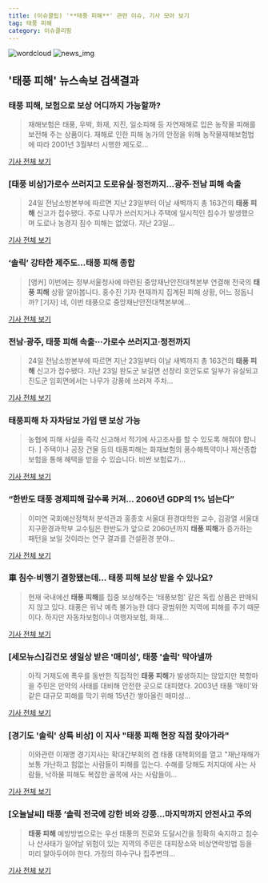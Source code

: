 ```yaml
---
title: (이슈클립) '**태풍 피해**' 관련 이슈, 기사 모아 보기
tag: 태풍 피해
category: 이슈클리핑
---
```

![wordcloud](https://s3.ap-northeast-2.amazonaws.com/lyrics101-wordcloud/2018-08-24-1535058844.png)
![news_img](https://user-images.githubusercontent.com/42597476/44507050-1206f400-a6e4-11e8-8d98-7ffbfebb353f.png)
## **'**태풍 피해**'** 뉴스속보 검색결과
### **태풍 피해**, 보험으로 보상 어디까지 가능할까?

>재해보험은 태풍, 우박, 화재, 지진, 일소피해 등 자연재해로 입은 농작물 피해를 보전해 주는 상품이다.  재해로 인한 피해 농가의 안정을 위해 농작물재해보험법에 따라 2001년 3월부터 시행한 제도로...

<a href="http://www.m-i.kr/news/articleView.html?idxno=446085" target="_blank">기사 전체 보기</a>

### [태풍 비상]가로수 쓰러지고 도로유실·정전까지…광주·전남 피해 속출

>24일 전남소방본부에 따르면 지난 23일부터 이날 새벽까지 총 163건의 **태풍 피해** 신고가 접수됐다. 주로 나무가 쓰러지거나 주택에 일시적인 침수가 발생했으며 도로나 농경지 침수 피해는 없었다. 지난 23일...

<a href="http://app.yonhapnews.co.kr/YNA/Basic/SNS/r.aspx?c=AKR20180824008300054&did=1195m" target="_blank">기사 전체 보기</a>

### ‘솔릭’ 강타한 제주도…**태풍 피해** 종합

>[앵커] 이번에는 정부서울청사에 마련된 중앙재난안전대책본부 연결해 전국의 **태풍 피해** 상황 알아봅니다. 홍수진 기자 현재까지 집계된 피해 상황, 어느 정돕니까? [기자] 네, 이번 태풍으로 중앙재난안전대책본부에...

<a href="http://news.kbs.co.kr/news/view.do?ncd=4028729&ref=A" target="_blank">기사 전체 보기</a>

### 전남·광주, **태풍 피해** 속출···가로수 쓰러지고·정전까지

>24일 전남소방본부에 따르면 지난 23일부터 이날 새벽까지 총 163건의 **태풍 피해** 신고가 접수됐다. 지난 23일 완도군 보길면 선창리 호안도로 일부가 유실되고 진도군 임회면에서는 나무가 강풍에 쓰러져 주차...

<a href="http://www.sedaily.com/NewsView/1S3HFM0WCC" target="_blank">기사 전체 보기</a>

### 태풍피해 차 자차담보 가입 땐 보상 가능

>농협에 피해 사실을 즉각 신고해서 적기에 사고조사를 할 수 있도록 해줘야 합니다. ] 주택이나 공장 건물 등의 태풍피해는 화재보험의 풍수해특약이나 재산종합보험을 통해 혜택을 받을 수 있습니다. 비싼 보험료가...

<a href="http://www.ytn.co.kr/_ln/0102_201808240406550798" target="_blank">기사 전체 보기</a>

### “한반도 태풍 경제피해 갈수록 커져… 2060년 GDP의 1% 넘는다”

>이미연 국회예산정책처 분석관과 홍종호 서울대 환경대학원 교수, 김광열 서울대 지구환경과학부 교수팀은 한반도가 앞으로 2060년까지 **태풍 피해**가 증가하는 패턴을 보일 것이라는 연구 결과를 건설환경 분야...

<a href="http://news.donga.com/3/all/20180824/91653811/1" target="_blank">기사 전체 보기</a>

### 車 침수·비행기 결항됐는데… **태풍 피해** 보상 받을 수 있나요?

>현재 국내에선 **태풍 피해**를 집중 보상해주는 '태풍보험' 같은 독립 상품은 판매되지 않고 있다. 태풍은 워낙 예측 불가능한 데다 광범위한 지역에 피해를 주기 때문이다. 하지만 자동차보험이나 여행자보험, 화재...

<a href="http://biz.chosun.com/site/data/html_dir/2018/08/24/2018082400086.html?utm_source=naver&utm_medium=original&utm_campaign=biz" target="_blank">기사 전체 보기</a>

### [세모뉴스]김건모 생일상 받은 '매미성', 태풍 '솔릭' 막아낼까

>아직 거제도에 폭우를 동반한 직접적인 **태풍 피해**가 발생하지는 않았지만 복항마을 주민은 만약의 사태를 대비해 안전한 곳으로 대피했다. 2003년 태풍 ‘매미’와 같은 대규모 피해를 막기 위해 15년간 쌓아올린 매미성...

<a href="http://www.edaily.co.kr/news/newspath.asp?newsid=01282486619310600" target="_blank">기사 전체 보기</a>

### [경기도 '솔릭' 상륙 비상] 이 지사 "**태풍 피해** 현장 직접 찾아가라"

>이와관련 이재명 경기지사는 확대간부회의 겸 태풍 대책회의를 열고 "재난재해가 보통 가난하고 힘없는 사람들이 피해를 입는다. 수해를 당해도 저지대에 사는 사람들, 낙하물 피해도 복잡한 골목에 사는 사람들이...

<a href="http://www.incheonilbo.com/news/articleView.html?idxno=901980" target="_blank">기사 전체 보기</a>

### [오늘날씨] 태풍 ‘솔릭 전국에 강한 비와 강풍…마지막까지 안전사고 주의

>**태풍 피해** 예방방법으로는 우선 태풍의 진로와 도달시간을 정확히 숙지하고 침수나 산사태가 일어날 위험이 있는 지역의 주민은 대피장소와 비상연락방법 등을 미리 알아두어야 한다. 가정의 하수구나 집주변의...

<a href="http://www.econovill.com/news/articleView.html?idxno=344520" target="_blank">기사 전체 보기</a>


